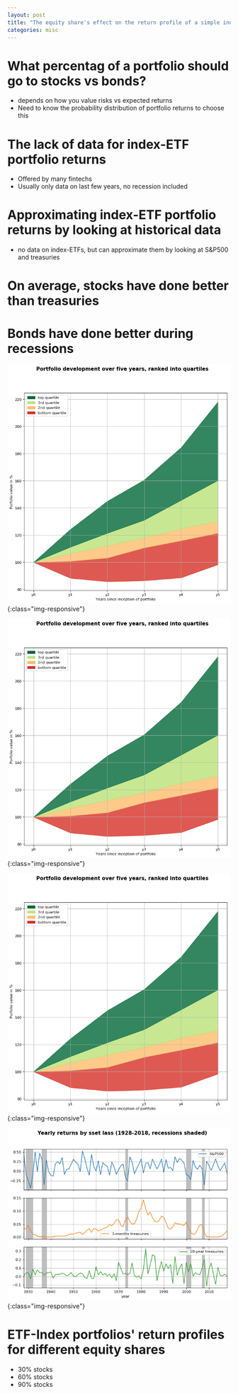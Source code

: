 ```yaml
---
layout: post
title: "The equity share's effect on the return profile of a simple index-ETF portfolio"
categories: misc
---
```


# What percentag of a portfolio should go to stocks vs bonds?
- depends on how you value risks vs expected returns
- Need to know the probability distribution of portfolio returns to choose this

# The lack of data for index-ETF portfolio returns
- Offered by many fintechs
- Usually only data on last few years, no recession included

# Approximating index-ETF portfolio returns by looking at historical data
- no data on index-ETFs, but can approximate them by looking at S&P500 and treasuries

# On average, stocks have done better than treasuries

# Bonds have done better during recessions

![posts_image-title-here8](assets/plots/portfolio_returns.png){:class="img-responsive"}

![posts_image-title-here3](/assets/plots/portfolio_returns.png){:class="img-responsive"}

![relative_image-title-here4](/_posts/plots/portfolio_returns.png){:class="img-responsive"}

![absolute_image-title-here](https://github.com/matsmaiwald/historical_asset_returns/blob/master/plots/returns_during_recessions.png){:class="img-responsive"}

# ETF-Index portfolios' return profiles for different equity shares
- 30% stocks
- 60% stocks
- 90% stocks
